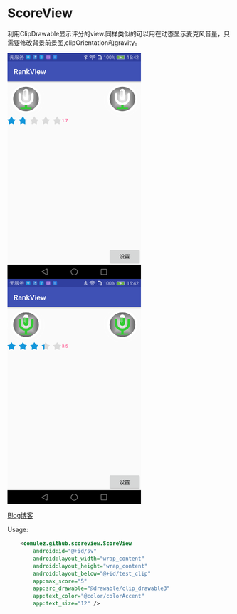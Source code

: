# ScoreView
利用ClipDrawable显示评分的view.同样类似的可以用在动态显示麦克风音量，只需要修改背景前景图,clipOrientation和gravity。

<img src="https://github.com/Ulez/ScoreView/blob/master/screenshots/a.png" width = "300" height = "507.6" align=center />
<img src="https://github.com/Ulez/ScoreView/blob/master/screenshots/b.png" width = "300" height = "507.6" align=center />

[Blog博客](http://blog.csdn.net/s122ktyt/article/details/74010904) 

Usage:
```xml
    <comulez.github.scoreview.ScoreView
        android:id="@+id/sv"
        android:layout_width="wrap_content"
        android:layout_height="wrap_content"
        android:layout_below="@+id/test_clip"
        app:max_score="5"
        app:src_drawable="@drawable/clip_drawable3"
        app:text_color="@color/colorAccent"
        app:text_size="12" />
```
